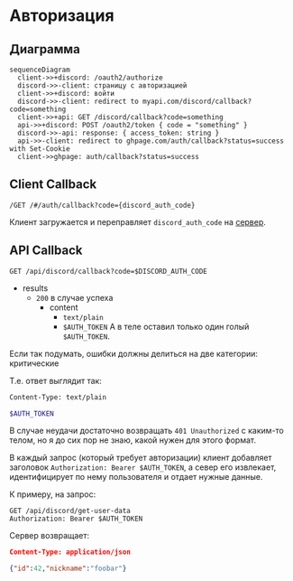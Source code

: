 # Авторизация

## Диаграмма

```mermaid
sequenceDiagram
  client->>+discord: /oauth2/authorize
  discord->>-client: страницу с авторизацией
  client->>+discord: войти
  discord->>-client: redirect to myapi.com/discord/callback?code=something
  client->>+api: GET /discord/callback?code=something
  api->>+discord: POST /oauth2/token { code = "something" }
  discord->>-api: response: { access_token: string }
  api->>-client: redirect to ghpage.com/auth/callback?status=success with Set-Cookie
  client->>ghpage: auth/callback?status=success
```

## Client Callback

`/GET /#/auth/callback?code={discord_auth_code}`

Клиент загружается и переправляет `discord_auth_code` на [сервер](#api-callback).

## API Callback

`GET /api/discord/callback?code=$DISCORD_AUTH_CODE`

* results
  * `200` в случае успеха
    * content
      * `text/plain`
      * `$AUTH_TOKEN`
  А в теле оставил только один голый `$AUTH_TOKEN`.

Если так подумать, ошибки должны делиться на две категории: критические

Т.е. ответ выглядит так:

```bash
Content-Type: text/plain

$AUTH_TOKEN
```

В случае неудачи достаточно возвращать `401 Unauthorized` с каким-то телом, но я до сих пор не знаю, какой нужен для этого формат.

В каждый запрос (который требует авторизации) клиент добавляет заголовок `Authorization: Bearer $AUTH_TOKEN`, а север его извлекает, идентифицирует по нему пользователя и отдает нужные данные.

К примеру, на запрос:

```text
GET /api/discord/get-user-data
Authorization: Bearer $AUTH_TOKEN
```

Сервер возвращает:

```json
Content-Type: application/json

{"id":42,"nickname":"foobar"}
```
